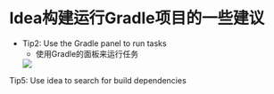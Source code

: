 # Idea构建运行Gradle项目的一些建议


* Tip2: Use the Gradle panel to run tasks 
  * 使用Gradle的面板来运行任务
   <img src="./pic/01_使用gradle面板来运行gradle的tasks.png">

Tip5: Use idea to search for build dependencies 

